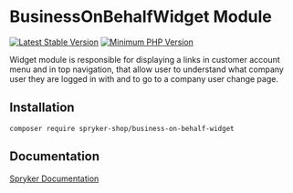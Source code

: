 # BusinessOnBehalfWidget Module
[![Latest Stable Version](https://poser.pugx.org/spryker-shop/business-on-behalf-widget/v/stable.svg)](https://packagist.org/packages/spryker-shop/business-on-behalf-widget)
[![Minimum PHP Version](https://img.shields.io/badge/php-%3E%3D%208.3-8892BF.svg)](https://php.net/)

Widget module is responsible for displaying a
links in customer account menu and in top navigation,
that allow user to understand what company user they are
logged in with and to go to a company user change page.

## Installation

```
composer require spryker-shop/business-on-behalf-widget
```

## Documentation

[Spryker Documentation](https://docs.spryker.com)
